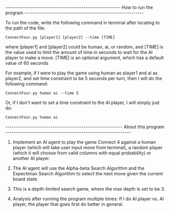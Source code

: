--------------------------------------------------------   How to run the program   ----------------------------------------------------------

To run the code, write the following command in terminal after locating to the path of the file:

    ConnectFour.py [player1] [player2] --time [TIME]

where [player1] and [player2] could be human, ai, or random, and [TIME] is the value used to limit the amount of time in seconds to wait for the AI player to make a move. [TIME] is an optional argument, which has a default value of 60 seconds

For example, if I were to play the game using human as player1 and ai as player2, and set time constraint to be 5 seconds per turn, then I will do the following command:

    ConnectFour.py human ai --time 5
    
Or, if I don't want to set a time constraint to the AI player, I will simply just do:

    ConnectFour.py human ai
    
---------------------------------------------------------   About this program   -------------------------------------------------------------

1. Implement an AI agent to play the game Connect 4 against a human player (which will take user input move from terminal), a random player (which it will choose from valid columns with equal probability) or another AI player. 

2. The AI agent will use the Alpha-beta Search Algorithm and the Expectimax Search Algorithm to select the next move given the current board state. 

3. This is a depth-limited search game, where the max depth is set to be 3.

4. Analysis after running the program multiple times: If I do AI player vs. AI player, the player that goes first do better in general.

